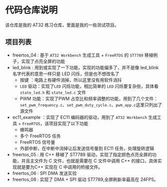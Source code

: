 # 代码仓库说明

该仓库是我的 AT32 练习仓库，里面是我的一些测试项目。

## 项目列表

- freertos_04 : 基于 `AT32 Workbench` 生成工具 + `FreeRTOS` 的 `ST7789` 移植例子，实现了点亮全屏的功能
- led_blink : 用到或实现了一下功能，实现的功能偏多了，并不是像 led_blink 名字代表的意思一样只是 LED 闪烁，但是也不想改名了 
	- 按键 ：电路上有硬件消掉，所以这里没有用软件消抖
	- `LED` 驱动：实现了`LED` 闪烁功能，相比简单的 `LED` 闪烁要复杂些，具体看 `state_led.h` 和 `state_led.c` 文件
	- PWM 功能：实现了PWM 占空比和频率调整的功能，用到了几个文件：`set_pwm_frequency.c`、`set_pwm_duty_cycle.c`、`pwm_app.c`这里只列出了源文件
- ec11_example ：实现了 EC11 编码器的驱动，用到了 `AT32 Workbench` 生成工具 + `FreeRTOS`，该项目实现了以下功能
	- 蜂鸣器
	- 多个 FreeRTOS 任务
	- FreeRTOS 信号量
	- 外部中断，在中断中消掉让后发送信号量到 EC11 任务，处理旋转逻辑
- freertos_05 : 用 C++ 移植了 ST7789 驱动，实现了指定颜色点亮全屏的功能，并且主文件为 C 文件，也就是需要在 C 文件中调用 C++ 的接口，具体实现就是要为C++ 实现在 C 中调用的桥接文件。
- freertos_06 : SPI DMA 发送实验
- freertos_08 : 实现了 DMA + SPI 驱动 ST7789,全屏刷新率最高在 24FPS。

	
	

	
	
	